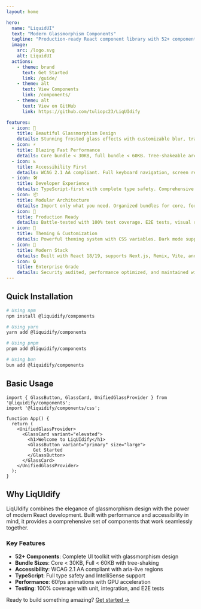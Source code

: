 ```yaml
---
layout: home

hero:
  name: "LiquidUI"
  text: "Modern Glassmorphism Components"
  tagline: "Production-ready React component library with 52+ components. Beautiful glass effects, fully accessible, and optimized for performance."
  image:
    src: /logo.svg
    alt: LiquidUI
  actions:
    - theme: brand
      text: Get Started
      link: /guide/
    - theme: alt
      text: View Components
      link: /components/
    - theme: alt
      text: View on GitHub
      link: https://github.com/tuliopc23/LiqUIdify

features:
  - icon: 🎨
    title: Beautiful Glassmorphism Design
    details: Stunning frosted glass effects with customizable blur, transparency, and colors. Every component is crafted for modern, elegant interfaces.
  - icon: ⚡
    title: Blazing Fast Performance
    details: Core bundle < 30KB, full bundle < 60KB. Tree-shakeable architecture with code-splitting and lazy loading support.
  - icon: ♿
    title: Accessibility First
    details: WCAG 2.1 AA compliant. Full keyboard navigation, screen reader support, focus management, and ARIA attributes.
  - icon: 🛠️
    title: Developer Experience
    details: TypeScript-first with complete type safety. Comprehensive docs, Storybook examples, and IntelliSense support.
  - icon: 📦
    title: Modular Architecture
    details: Import only what you need. Organized bundles for core, forms, navigation, feedback, and more.
  - icon: 🎯
    title: Production Ready
    details: Battle-tested with 100% test coverage. E2E tests, visual regression, and performance benchmarks.
  - icon: 🌈
    title: Theming & Customization
    details: Powerful theming system with CSS variables. Dark mode support and preset themes included.
  - icon: 🚀
    title: Modern Stack
    details: Built with React 18/19, supports Next.js, Remix, Vite, and all modern frameworks.
  - icon: 🔒
    title: Enterprise Grade
    details: Security audited, performance optimized, and maintained with semantic versioning.
---
```


## Quick Installation

```bash
# Using npm
npm install @liquidify/components

# Using yarn
yarn add @liquidify/components

# Using pnpm
pnpm add @liquidify/components

# Using bun
bun add @liquidify/components
```

## Basic Usage

```tsx
import { GlassButton, GlassCard, UnifiedGlassProvider } from '@liquidify/components';
import '@liquidify/components/css';

function App() {
  return (
    <UnifiedGlassProvider>
      <GlassCard variant="elevated">
        <h1>Welcome to LiqUIdify</h1>
        <GlassButton variant="primary" size="large">
          Get Started
        </GlassButton>
      </GlassCard>
    </UnifiedGlassProvider>
  );
}
```

## Why LiqUIdify

LiqUIdify combines the elegance of glassmorphism design with the power of modern React development. Built with performance and accessibility in mind, it provides a comprehensive set of components that work seamlessly together.

### Key Features

- **52+ Components**: Complete UI toolkit with glassmorphism design
- **Bundle Sizes**: Core < 30KB, Full < 60KB with tree-shaking
- **Accessibility**: WCAG 2.1 AA compliant with aria-live regions
- **TypeScript**: Full type safety and IntelliSense support
- **Performance**: 60fps animations with GPU acceleration
- **Testing**: 100% coverage with unit, integration, and E2E tests

Ready to build something amazing? [Get started →](/guide/)

